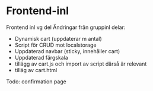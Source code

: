 # Frontend-inl

Frontend inl vg del
Ändringar från gruppinl delar:

- Dynamisk cart (uppdaterar m antal)
- Script för CRUD mot localstorage
- Uppdaterad navbar (sticky, innehåller cart)
- Uppdaterad färgskala
- tillägg av cart.js och import av script därså är relevant
- tilläg av cart.html

Todo: confirmation page
